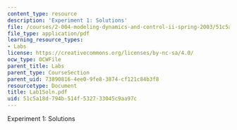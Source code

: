 ```yaml
---
content_type: resource
description: 'Experiment 1: Solutions'
file: /courses/2-004-modeling-dynamics-and-control-ii-spring-2003/51c5a18d794b514f532733045c9aa97c_Lab1Soln.pdf
file_type: application/pdf
learning_resource_types:
- Labs
license: https://creativecommons.org/licenses/by-nc-sa/4.0/
ocw_type: OCWFile
parent_title: Labs
parent_type: CourseSection
parent_uid: 73890816-4ee0-9fe8-3874-cf121c84b3f8
resourcetype: Document
title: Lab1Soln.pdf
uid: 51c5a18d-794b-514f-5327-33045c9aa97c
---
```

Experiment 1: Solutions